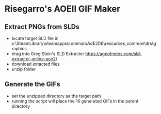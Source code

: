 # Risegarro's AOEII GIF Maker

## Extract PNGs from SLDs
* locate target SLD file in c:\SteamLibrary\steamapps\common\AoE2DE\resources\_common\drs\graphics
* drag into Greg Stein's SLD Extractor https://ageofnotes.com/sld-extractor-online-aoe2/
* download extacted files
* unzip folder

## Generate the GIFs
* set the unzipped directory as the target path
* running the script will place the 16 generated GIFs in the parent directory
